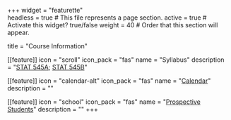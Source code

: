 +++
widget = "featurette"  
headless = true  # This file represents a page section.
active = true  # Activate this widget? true/false
weight = 40  # Order that this section will appear.

title = "Course Information"

[[feature]]
  icon = "scroll"
  icon_pack = "fas"
  name = "Syllabus"
  description = "[STAT 545A](/syllabus-545a); [STAT 545B](/syllabus-545b)"
  
[[feature]]
  icon = "calendar-alt"
  icon_pack = "fas"
  name = "[Calendar](/calendar)"
  description = ""  

[[feature]]
  icon = "school"
  icon_pack = "fas"
  name = "[Prospective Students](/faq)"
  description = ""
+++

